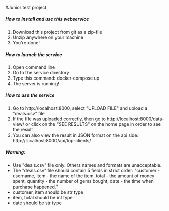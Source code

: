 #Junior test project

##### How to install and use this webservice

1. Download this project from git as a zip-file
2. Unzip anywhere on your machine
3. You're done!


##### How to launch the service

1. Open command line
2. Go to the service directory
3. Type this command: docker-compose up
4. The server is running!

##### How to use the service

1. Go to http://localhost:8000, select "UPLOAD FILE" and upload a "deals.csv" file
2. If the file was uploaded correctly, then go to http://localhost:8000/data-view/ or click on the "SEE RESULTS" on the home page in order to see the result
3. You can also view the result in JSON format on the api side: http://localhost:8000/api/top-clients/


##### Warning:

- Use "deals.csv" file only. Others names and formats are unacceptable.
- The "deals.csv" file should contain 5 fields in strict order: "customer - username, item - the name of the item, total - the amount of money spent, quantity - the number of gems bought, date - the time when purchase happened."
- customer, item should be str type
- item, total should be int type
- date should be str type
